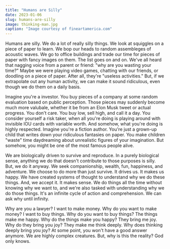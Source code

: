 ```yaml
---
title: "Humans are Silly"
date: 2023-01-06
slug: humans-are-silly
image: thinking-man.jpg
caption: "Image courtesy of fineartamerica.com"
---
```


Humans are silly. We do a lot of really silly things. We look at squiggles on a piece of paper to learn. We bop our heads to random assembleges of acoustic waves. We go to office buildings and trade our time for pieces of paper with fancy images on them. The list goes on and on. We've all heard that nagging voice from a parent or friend: "why are you wasting your time?" Maybe we were playing video games, chatting with our friends, or doodling on a piece of paper. After all, they're "useless activities." But, if we extrapolate out any human activity, we can make it sound ridiculous, even though we do them on a daily basis. 

Imagine you're a investor. You buy pieces of a company at some random evaluation based on public perception. Those pieces may suddenly become much more valubale, whether it be from an Elon Musk tweet or actual progress. You don't care. You buy low, sell high, and call it a day. You consider yourself a risk taker, when all you're doing is playing around with invisible IOU cards with variable worth. And somehow, what you're doing is highly respected. Imagine you're a fiction author. You're just a grown-up child that writes down your ridiculous fantasies on paper. You make children "waste" time daydreaming about unrealistic figures of your imagination. But somehow, you might be one of the most famous people alive.

We are biologically driven to survive and reproduce. In a purely biological sense, anything we do that doesn't contribute to those purposes is silly. But, we do it anyway. We seek companionship, wealth, fun, happiness, and adventure. We choose to do more than just survive. It drives us. It makes us happy. We have created systems of thought to understand why we do these things. And, we accept it. It makes sense. We do things all the time without knowing why we want to, and we're also tasked with understanding why we do those things. It's an infinite cycle of action and comprehension. We can ask why until infinity. 

Why are you a lawyer? I want to make money. Why do you want to make money? I want to buy things. Why do you want to buy things? The things make me happy. Why do the things make you happy? They bring me joy. Why do they bring you joy? They make me think deeply. Why does thinking deeply bring you joy? At some point, you won't have a good answer anymore. We are highly complex creatures. But, why is this the reality? God only knows. 